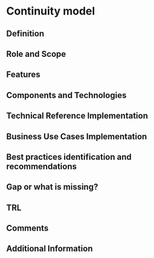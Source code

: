 # Continuity model
## Definition
<div align="justify"></div> 

## Role and Scope
<div allign="justify"></div>

## Features

## Components and Technologies

## Technical Reference Implementation

## Business Use Cases Implementation

## Best practices identification and recommendations

## Gap or what is missing?

## TRL

## Comments

## Additional Information

